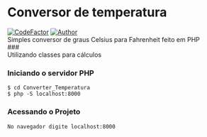 # Conversor de temperatura
<a href="https://www.codefactor.io/repository/github/lotaviods/converter_temperatura">
<img src="https://www.codefactor.io/repository/github/lotaviods/converter_temperatura/badge" alt="CodeFactor" /></a>
<a href="https://github.com/lotaviods"><img title="Author" src="https://img.shields.io/badge/Author-lotaviods-blue"></a>
<br>Simples conversor de graus Celsius para Fahrenheit feito em PHP</br>
### <br>Utilizando classes para cálculos</br>

### Iniciando o servidor PHP
	$ cd Converter_Temperatura
	$ php -S localhost:8000
### Acessando o Projeto
	No navegador digite localhost:8000